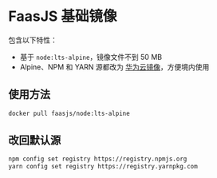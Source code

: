 # FaasJS 基础镜像

包含以下特性：

- 基于 `node:lts-alpine`，镜像文件不到 50 MB
- Alpine、NPM 和 YARN 源都改为 [华为云镜像](https://mirrors.huaweicloud.com/home)，方便境内使用

## 使用方法

```bash
docker pull faasjs/node:lts-alpine
```

## 改回默认源

```bash
npm config set registry https://registry.npmjs.org
yarn config set registry https://registry.yarnpkg.com
```
